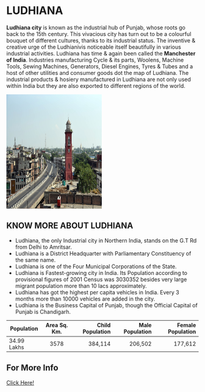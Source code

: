# LUDHIANA

**Ludhiana city** is known as the industrial hub of Punjab, whose roots go back to the 15th century. This vivacious city has turn out to be a colourful bouquet of different cultures, thanks to its industrial status. The inventive & creative urge of the Ludhianivis noticeable itself beautifully in various industrial activities. Ludhiana has time & again been called the **Manchester of India**. Industries manufacturing Cycle & its parts, Woolens, Machine Tools, Sewing Machines, Generators, Diesel Engines, Tyres & Tubes and a host of other utilities and consumer goods dot the map of Ludhiana. The industrial products & hosiery manufactured in Ludhiana are not only used within India but they are also exported to different regions of the world.

<img src = "Photos/Ldh.png" height = "300" width = "250">

## KNOW MORE ABOUT LUDHIANA
* Ludhiana, the only Industrial city in Northern India, stands on the G.T Rd from Delhi to Amritsar.
* Ludhiana is a District Headquarter with Parliamentary Constituency of the same name.
* Ludhiana is one of the Four Municipal Corporations of the State.
* Ludhiana is Fastest-growing city in India. Its Population according to provisional figures of 2001 Census was 3030352 besides very large migrant population more than 10 lacs approximately.
* Ludhiana has got the highest per capita vehicles in India. Every 3 months more than 10000 vehicles are added in the city.
* Ludhiana is the Business Capital of Punjab, though the Official Capital of Punjab is Chandigarh.

| Population    | Area Sq. Km.  | Child Population  | Male Population | Female Population |
| ------------- |:-------------:| -----:            | -----:          | -----:            | 
| 34.99 Lakhs   | 3578          | 384,114           | 206,502         | 177,612           |

## For More Info
[Click Here! ](https://www.census2011.co.in/census/district/594-ludhiana.html)
